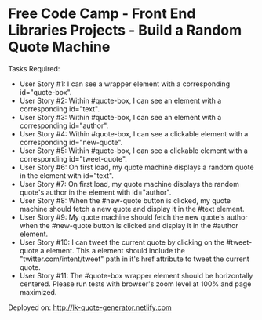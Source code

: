 # Free Code Camp - Front End Libraries Projects - Build a Random Quote Machine
Tasks Required:
<ul>
<li>User Story #1: I can see a wrapper element with a corresponding id="quote-box".</li>
<li>User Story #2: Within #quote-box, I can see an element with a corresponding id="text".</li>
<li>User Story #3: Within #quote-box, I can see an element with a corresponding id="author".</li>
<li>User Story #4: Within #quote-box, I can see a clickable element with a corresponding id="new-quote".</li>
<li>User Story #5: Within #quote-box, I can see a clickable element with a corresponding id="tweet-quote".</li>
<li>User Story #6: On first load, my quote machine displays a random quote in the element with id="text".</li>
<li>User Story #7: On first load, my quote machine displays the random quote's author in the element with id="author".</li>
<li>User Story #8: When the #new-quote button is clicked, my quote machine should fetch a new quote and display it in the #text element.</li>
<li>User Story #9: My quote machine should fetch the new quote's author when the #new-quote button is clicked and display it in the #author element.</li>
<li>User Story #10: I can tweet the current quote by clicking on the #tweet-quote a element. This a element should include the "twitter.com/intent/tweet" path in it's href attribute to tweet the current quote.</li>
<li>User Story #11: The #quote-box wrapper element should be horizontally centered. Please run tests with browser's zoom level at 100% and page maximized.</li>
</ul>

Deployed on: http://lk-quote-generator.netlify.com
